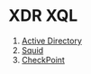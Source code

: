 


# XDR XQL 

1. [Active Directory](ActiveDirectory.md)
2. [Squid](./squid.md)
3. [CheckPoint](./Checkpoint.md)

